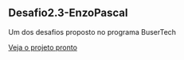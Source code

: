 ## Desafio2.3-EnzoPascal

Um dos desafios proposto no programa BuserTech

[Veja o projeto pronto](https://gabyvictoria0122.github.io/Desafio2.3-EnzoPascal/)
